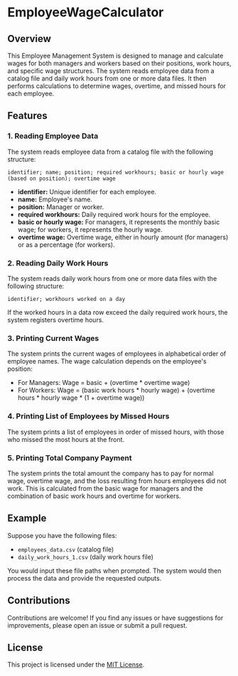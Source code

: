 # EmployeeWageCalculator

## Overview

This Employee Management System is designed to manage and calculate wages for both managers and workers based on their positions, work hours, and specific wage structures. The system reads employee data from a catalog file and daily work hours from one or more data files. It then performs calculations to determine wages, overtime, and missed hours for each employee.

## Features

### 1. Reading Employee Data

The system reads employee data from a catalog file with the following structure:

```
identifier; name; position; required workhours; basic or hourly wage (based on position); overtime wage
```

- **identifier:** Unique identifier for each employee.
- **name:** Employee's name.
- **position:** Manager or worker.
- **required workhours:** Daily required work hours for the employee.
- **basic or hourly wage:** For managers, it represents the monthly basic wage; for workers, it represents the hourly wage.
- **overtime wage:** Overtime wage, either in hourly amount (for managers) or as a percentage (for workers).

### 2. Reading Daily Work Hours

The system reads daily work hours from one or more data files with the following structure:

```
identifier; workhours worked on a day
```

If the worked hours in a data row exceed the daily required work hours, the system registers overtime hours.

### 3. Printing Current Wages

The system prints the current wages of employees in alphabetical order of employee names. The wage calculation depends on the employee's position:

- For Managers: Wage = basic + (overtime * overtime wage)
- For Workers: Wage = (basic work hours * hourly wage) + (overtime hours * hourly wage * (1 + overtime wage))

### 4. Printing List of Employees by Missed Hours

The system prints a list of employees in order of missed hours, with those who missed the most hours at the front.

### 5. Printing Total Company Payment

The system prints the total amount the company has to pay for normal wage, overtime wage, and the loss resulting from hours employees did not work. This is calculated from the basic wage for managers and the combination of basic work hours and overtime for workers.


## Example

Suppose you have the following files:

- `employees_data.csv` (catalog file)
- `daily_work_hours_1.csv` (daily work hours file)

You would input these file paths when prompted. The system would then process the data and provide the requested outputs.


## Contributions

Contributions are welcome! If you find any issues or have suggestions for improvements, please open an issue or submit a pull request.

## License

This project is licensed under the [MIT License](LICENSE).
